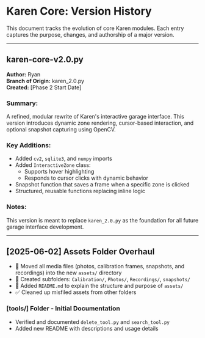 # Karen Core: Version History

This document tracks the evolution of core Karen modules. Each entry captures the purpose, changes, and authorship of a major version.

---

## karen-core-v2.0.py

**Author:** Ryan  
**Branch of Origin:** karen_2.0.py  
**Created:** [Phase 2 Start Date]

### Summary:
A refined, modular rewrite of Karen's interactive garage interface. This version introduces dynamic zone rendering, cursor-based interaction, and optional snapshot capturing using OpenCV.

### Key Additions:
- Added `cv2`, `sqlite3`, and `numpy` imports
- Added `InteractiveZone` class:
  - Supports hover highlighting
  - Responds to cursor clicks with dynamic behavior
- Snapshot function that saves a frame when a specific zone is clicked
- Structured, reusable functions replacing inline logic

### Notes:
This version is meant to replace `karen_2.0.py` as the foundation for all future garage interface development.


---

## [2025-06-02] Assets Folder Overhaul

- 🎨 Moved all media files (photos, calibration frames, snapshots, and recordings) into the new `assets/` directory
- 🧭 Created subfolders: `Calibration/`, `Photos/`, `Recordings/`, `snapshots/`
- 🪪 Added `README.md` to explain the structure and purpose of `assets/`
- ✅ Cleaned up misfiled assets from other folders


### [tools/] Folder - Initial Documentation

- Verified and documented `delete_tool.py` and `search_tool.py`
- Added new README with descriptions and usage details


